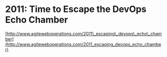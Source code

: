 <!--
id: 2766507770
link: http://tumblr.atmos.org/post/2766507770/2011-time-to-escape-the-devops-echo-chamber
slug: 2011-time-to-escape-the-devops-echo-chamber
date: Sat Jan 15 2011 14:41:07 GMT-0800 (PST)
publish: 2011-01-015
tags: 
title: 2011: Time to Escape the DevOps Echo Chamber
-->


2011: Time to Escape the DevOps Echo Chamber
============================================

[http://www.agileweboperations.com/2011\_escaping\_devops\_echo\_chamber](http://www.agileweboperations.com/2011_escaping_devops_echo_chamber)

